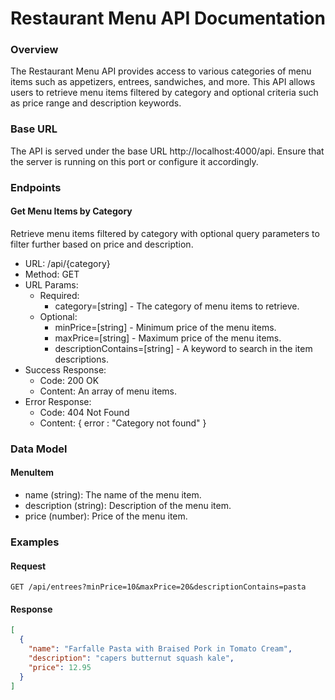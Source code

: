 # Restaurant Menu API Documentation

### Overview

The Restaurant Menu API provides access to various categories of menu items such as appetizers, entrees, sandwiches, and more. This API allows users to retrieve menu items filtered by category and optional criteria such as price range and description keywords.

### Base URL

The API is served under the base URL http://localhost:4000/api. Ensure that the server is running on this port or configure it accordingly.

### Endpoints

#### Get Menu Items by Category

Retrieve menu items filtered by category with optional query parameters to filter further based on price and description.

- URL: /api/{category}
- Method: GET
- URL Params:
  - Required: 
    - category=[string] - The category of menu items to retrieve.
  - Optional:
    - minPrice=[string] - Minimum price of the menu items.
    - maxPrice=[string] - Maximum price of the menu items.
    - descriptionContains=[string] - A keyword to search in the item descriptions.
- Success Response:
  - Code: 200 OK
  - Content: An array of menu items.
- Error Response:
  - Code: 404 Not Found
  - Content: { error : "Category not found" }

### Data Model

#### MenuItem

- name (string): The name of the menu item.
- description (string): Description of the menu item.
- price (number): Price of the menu item.

### Examples

#### Request

```
GET /api/entrees?minPrice=10&maxPrice=20&descriptionContains=pasta
```

#### Response

```json
[
  {
    "name": "Farfalle Pasta with Braised Pork in Tomato Cream",
    "description": "capers butternut squash kale",
    "price": 12.95
  }
]
